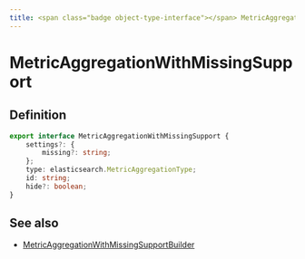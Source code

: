 ```yaml
---
title: <span class="badge object-type-interface"></span> MetricAggregationWithMissingSupport
---
```

# <span class="badge object-type-interface"></span> MetricAggregationWithMissingSupport

## Definition

```typescript
export interface MetricAggregationWithMissingSupport {
	settings?: {
		missing?: string;
	};
	type: elasticsearch.MetricAggregationType;
	id: string;
	hide?: boolean;
}

```
## See also

 * <span class="badge builder"></span> [MetricAggregationWithMissingSupportBuilder](./builder-MetricAggregationWithMissingSupportBuilder.md)
